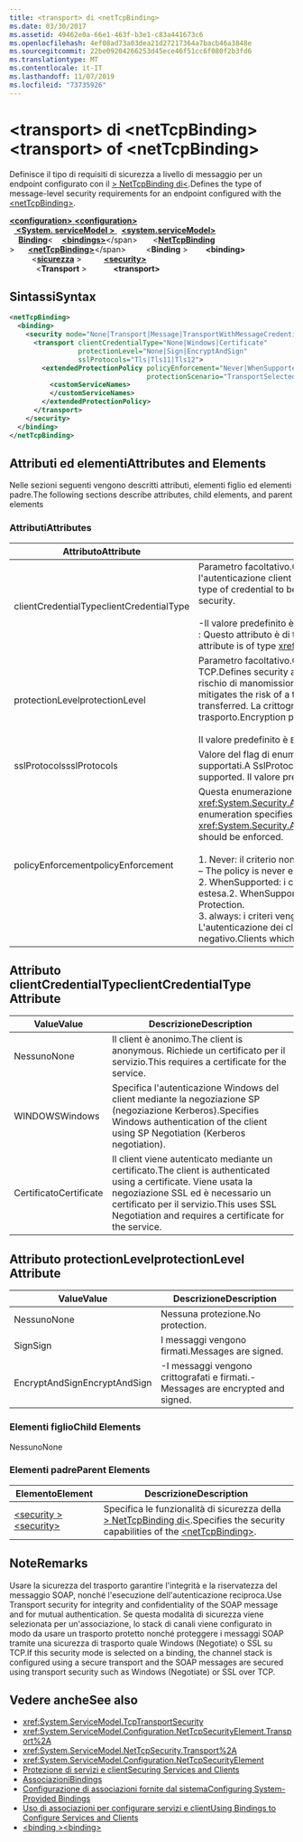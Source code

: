 ```yaml
---
title: <transport> di <netTcpBinding>
ms.date: 03/30/2017
ms.assetid: 49462e0a-66e1-463f-b3e1-c83a441673c6
ms.openlocfilehash: 4ef08ad73a03dea21d27217364a7bacb46a3848e
ms.sourcegitcommit: 22be09204266253d45ece46f51cc6f080f2b3fd6
ms.translationtype: MT
ms.contentlocale: it-IT
ms.lasthandoff: 11/07/2019
ms.locfileid: "73735926"
---
```

# <a name="transport-of-nettcpbinding"></a><span data-ttu-id="ad59b-102">\<transport> di \<netTcpBinding></span><span class="sxs-lookup"><span data-stu-id="ad59b-102">\<transport> of \<netTcpBinding></span></span>
<span data-ttu-id="ad59b-103">Definisce il tipo di requisiti di sicurezza a livello di messaggio per un endpoint configurato con il [> NetTcpBinding di\<](nettcpbinding.md).</span><span class="sxs-lookup"><span data-stu-id="ad59b-103">Defines the type of message-level security requirements for an endpoint configured with the [\<netTcpBinding>](nettcpbinding.md).</span></span>  
  
<span data-ttu-id="ad59b-104">[ **\<configuration>** ](../configuration-element.md)</span><span class="sxs-lookup"><span data-stu-id="ad59b-104">[**\<configuration>**](../configuration-element.md)</span></span>\
<span data-ttu-id="ad59b-105">&nbsp;&nbsp;[ **\<System. serviceModel >** ](system-servicemodel.md)</span><span class="sxs-lookup"><span data-stu-id="ad59b-105">&nbsp;&nbsp;[**\<system.serviceModel>**](system-servicemodel.md)</span></span>\
<span data-ttu-id="ad59b-106">&nbsp;&nbsp;&nbsp;&nbsp;[**Binding**](bindings.md)\<</span><span class="sxs-lookup"><span data-stu-id="ad59b-106">&nbsp;&nbsp;&nbsp;&nbsp;[**\<bindings>**](bindings.md)\</span></span>
<span data-ttu-id="ad59b-107">&nbsp;&nbsp;&nbsp;&nbsp;&nbsp;&nbsp;\<[**NetTcpBinding**](nettcpbinding.md) ></span><span class="sxs-lookup"><span data-stu-id="ad59b-107">&nbsp;&nbsp;&nbsp;&nbsp;&nbsp;&nbsp;[**\<netTcpBinding>**](nettcpbinding.md)\</span></span>
<span data-ttu-id="ad59b-108">&nbsp;&nbsp;&nbsp;&nbsp;&nbsp;&nbsp;&nbsp;&nbsp;\<**Binding** ></span><span class="sxs-lookup"><span data-stu-id="ad59b-108">&nbsp;&nbsp;&nbsp;&nbsp;&nbsp;&nbsp;&nbsp;&nbsp;**\<binding>**</span></span>\
<span data-ttu-id="ad59b-109">&nbsp;&nbsp;&nbsp;&nbsp;&nbsp;&nbsp;&nbsp;&nbsp;&nbsp;&nbsp;\<[**sicurezza**](security-of-nettcpbinding.md) ></span><span class="sxs-lookup"><span data-stu-id="ad59b-109">&nbsp;&nbsp;&nbsp;&nbsp;&nbsp;&nbsp;&nbsp;&nbsp;&nbsp;&nbsp;[**\<security>**](security-of-nettcpbinding.md)</span></span>\
<span data-ttu-id="ad59b-110">&nbsp;&nbsp;&nbsp;&nbsp;&nbsp;&nbsp;&nbsp;&nbsp;&nbsp;&nbsp;&nbsp;&nbsp;\<**Transport** ></span><span class="sxs-lookup"><span data-stu-id="ad59b-110">&nbsp;&nbsp;&nbsp;&nbsp;&nbsp;&nbsp;&nbsp;&nbsp;&nbsp;&nbsp;&nbsp;&nbsp;**\<transport>**</span></span>  
  
## <a name="syntax"></a><span data-ttu-id="ad59b-111">Sintassi</span><span class="sxs-lookup"><span data-stu-id="ad59b-111">Syntax</span></span>  
  
```xml  
<netTcpBinding>
  <binding>
    <security mode="None|Transport|Message|TransportWithMessageCredential">
      <transport clientCredentialType="None|Windows|Certificate"
                 protectionLevel="None|Sign|EncryptAndSign"
                 sslProtocols="Tls|Tls11|Tls12">
        <extendedProtectionPolicy policyEnforcement="Never|WhenSupported|Always"
                                  protectionScenario="TransportSelected|TrustedProxy">
          <customServiceNames>
          </customServiceNames>
        </extendedProtectionPolicy>
      </transport>
    </security>
  </binding>
</netTcpBinding>
```  
  
## <a name="attributes-and-elements"></a><span data-ttu-id="ad59b-112">Attributi ed elementi</span><span class="sxs-lookup"><span data-stu-id="ad59b-112">Attributes and Elements</span></span>  
 <span data-ttu-id="ad59b-113">Nelle sezioni seguenti vengono descritti attributi, elementi figlio ed elementi padre.</span><span class="sxs-lookup"><span data-stu-id="ad59b-113">The following sections describe attributes, child elements, and parent elements</span></span>  
  
### <a name="attributes"></a><span data-ttu-id="ad59b-114">Attributi</span><span class="sxs-lookup"><span data-stu-id="ad59b-114">Attributes</span></span>  
  
|<span data-ttu-id="ad59b-115">Attributo</span><span class="sxs-lookup"><span data-stu-id="ad59b-115">Attribute</span></span>|<span data-ttu-id="ad59b-116">Descrizione</span><span class="sxs-lookup"><span data-stu-id="ad59b-116">Description</span></span>|  
|---------------|-----------------|  
|<span data-ttu-id="ad59b-117">clientCredentialType</span><span class="sxs-lookup"><span data-stu-id="ad59b-117">clientCredentialType</span></span>|<span data-ttu-id="ad59b-118">Parametro facoltativo.</span><span class="sxs-lookup"><span data-stu-id="ad59b-118">Optional.</span></span> <span data-ttu-id="ad59b-119">Specifica il tipo di credenziale da usare se l'autenticazione client viene eseguita usando la sicurezza del trasporto.</span><span class="sxs-lookup"><span data-stu-id="ad59b-119">Specifies the type of credential to be used when performing client authentication using Transport security.</span></span><br /><br /> <span data-ttu-id="ad59b-120">-Il valore predefinito è `Windows`.</span><span class="sxs-lookup"><span data-stu-id="ad59b-120">-   The default value is `Windows`.</span></span><br /><span data-ttu-id="ad59b-121">: Questo attributo è di tipo <xref:System.ServiceModel.TcpClientCredentialType>.</span><span class="sxs-lookup"><span data-stu-id="ad59b-121">-   This attribute is of type <xref:System.ServiceModel.TcpClientCredentialType>.</span></span>|  
|<span data-ttu-id="ad59b-122">protectionLevel</span><span class="sxs-lookup"><span data-stu-id="ad59b-122">protectionLevel</span></span>|<span data-ttu-id="ad59b-123">Parametro facoltativo.</span><span class="sxs-lookup"><span data-stu-id="ad59b-123">Optional.</span></span> <span data-ttu-id="ad59b-124">Definisce il livello di sicurezza del trasporto TCP.</span><span class="sxs-lookup"><span data-stu-id="ad59b-124">Defines security at the level of the TCP transport.</span></span> <span data-ttu-id="ad59b-125">La firma dei messaggi riduce il rischio di manomissione da parte di terzi durante il trasferimento.</span><span class="sxs-lookup"><span data-stu-id="ad59b-125">Signing messages mitigates the risk of a third party tampering with the message while it is being transferred.</span></span> <span data-ttu-id="ad59b-126">La crittografia fornisce riservatezza a livello di dati durante il trasporto.</span><span class="sxs-lookup"><span data-stu-id="ad59b-126">Encryption provides data-level privacy during transport.</span></span><br /><br /> <span data-ttu-id="ad59b-127">Il valore predefinito è `EncryptAndSign`.</span><span class="sxs-lookup"><span data-stu-id="ad59b-127">The default value is `EncryptAndSign`.</span></span>|  
|<span data-ttu-id="ad59b-128">sslProtocols</span><span class="sxs-lookup"><span data-stu-id="ad59b-128">sslProtocols</span></span>|<span data-ttu-id="ad59b-129">Valore del flag di enumerazione SslProtocols che specifica gli elementi SslProtocol supportati.</span><span class="sxs-lookup"><span data-stu-id="ad59b-129">A SslProtocols enum flag value that specifies which SslProtocols are supported.</span></span> <span data-ttu-id="ad59b-130">Il valore predefinito è&#124;TLS&#124;Tls11 Tls12.</span><span class="sxs-lookup"><span data-stu-id="ad59b-130">The default is Tls&#124;Tls11&#124;Tls12.</span></span>|  
|<span data-ttu-id="ad59b-131">policyEnforcement</span><span class="sxs-lookup"><span data-stu-id="ad59b-131">policyEnforcement</span></span>|<span data-ttu-id="ad59b-132">Questa enumerazione specifica il momento in cui deve essere applicato l'oggetto <xref:System.Security.Authentication.ExtendedProtection.ExtendedProtectionPolicy>.</span><span class="sxs-lookup"><span data-stu-id="ad59b-132">This enumeration specifies when the <xref:System.Security.Authentication.ExtendedProtection.ExtendedProtectionPolicy> should be enforced.</span></span><br /><br /> <span data-ttu-id="ad59b-133">1. Never: il criterio non viene mai applicato (la protezione estesa è disabilitata).</span><span class="sxs-lookup"><span data-stu-id="ad59b-133">1.  Never – The policy is never enforced (Extended Protection is disabled).</span></span><br /><span data-ttu-id="ad59b-134">2. WhenSupported: i criteri vengono applicati solo se il client supporta la protezione estesa.</span><span class="sxs-lookup"><span data-stu-id="ad59b-134">2.  WhenSupported – The policy is enforced only if the client supports Extended Protection.</span></span><br /><span data-ttu-id="ad59b-135">3. always: i criteri vengono sempre applicati.</span><span class="sxs-lookup"><span data-stu-id="ad59b-135">3.  Always – The policy is always enforced.</span></span> <span data-ttu-id="ad59b-136">L'autenticazione dei client che non supportano la protezione estesa avrà esito negativo.</span><span class="sxs-lookup"><span data-stu-id="ad59b-136">Clients which don’t support Extended Protection will fail to authenticate.</span></span>|  
  
## <a name="clientcredentialtype-attribute"></a><span data-ttu-id="ad59b-137">Attributo clientCredentialType</span><span class="sxs-lookup"><span data-stu-id="ad59b-137">clientCredentialType Attribute</span></span>  
  
|<span data-ttu-id="ad59b-138">Value</span><span class="sxs-lookup"><span data-stu-id="ad59b-138">Value</span></span>|<span data-ttu-id="ad59b-139">Descrizione</span><span class="sxs-lookup"><span data-stu-id="ad59b-139">Description</span></span>|  
|-----------|-----------------|  
|<span data-ttu-id="ad59b-140">Nessuno</span><span class="sxs-lookup"><span data-stu-id="ad59b-140">None</span></span>|<span data-ttu-id="ad59b-141">Il client è anonimo.</span><span class="sxs-lookup"><span data-stu-id="ad59b-141">The client is anonymous.</span></span> <span data-ttu-id="ad59b-142">Richiede un certificato per il servizio.</span><span class="sxs-lookup"><span data-stu-id="ad59b-142">This requires a certificate for the service.</span></span>|  
|<span data-ttu-id="ad59b-143">WINDOWS</span><span class="sxs-lookup"><span data-stu-id="ad59b-143">Windows</span></span>|<span data-ttu-id="ad59b-144">Specifica l'autenticazione Windows del client mediante la negoziazione SP (negoziazione Kerberos).</span><span class="sxs-lookup"><span data-stu-id="ad59b-144">Specifies Windows authentication of the client using SP Negotiation (Kerberos negotiation).</span></span>|  
|<span data-ttu-id="ad59b-145">Certificato</span><span class="sxs-lookup"><span data-stu-id="ad59b-145">Certificate</span></span>|<span data-ttu-id="ad59b-146">Il client viene autenticato mediante un certificato.</span><span class="sxs-lookup"><span data-stu-id="ad59b-146">The client is authenticated using a certificate.</span></span> <span data-ttu-id="ad59b-147">Viene usata la negoziazione SSL ed è necessario un certificato per il servizio.</span><span class="sxs-lookup"><span data-stu-id="ad59b-147">This uses SSL Negotiation and requires a certificate for the service.</span></span>|  
  
## <a name="protectionlevel-attribute"></a><span data-ttu-id="ad59b-148">Attributo protectionLevel</span><span class="sxs-lookup"><span data-stu-id="ad59b-148">protectionLevel Attribute</span></span>  
  
|<span data-ttu-id="ad59b-149">Value</span><span class="sxs-lookup"><span data-stu-id="ad59b-149">Value</span></span>|<span data-ttu-id="ad59b-150">Descrizione</span><span class="sxs-lookup"><span data-stu-id="ad59b-150">Description</span></span>|  
|-----------|-----------------|  
|<span data-ttu-id="ad59b-151">Nessuno</span><span class="sxs-lookup"><span data-stu-id="ad59b-151">None</span></span>|<span data-ttu-id="ad59b-152">Nessuna protezione.</span><span class="sxs-lookup"><span data-stu-id="ad59b-152">No protection.</span></span>|  
|<span data-ttu-id="ad59b-153">Sign</span><span class="sxs-lookup"><span data-stu-id="ad59b-153">Sign</span></span>|<span data-ttu-id="ad59b-154">I messaggi vengono firmati.</span><span class="sxs-lookup"><span data-stu-id="ad59b-154">Messages are signed.</span></span>|  
|<span data-ttu-id="ad59b-155">EncryptAndSign</span><span class="sxs-lookup"><span data-stu-id="ad59b-155">EncryptAndSign</span></span>|<span data-ttu-id="ad59b-156">-I messaggi vengono crittografati e firmati.</span><span class="sxs-lookup"><span data-stu-id="ad59b-156">-   Messages are encrypted and signed.</span></span>|  
  
### <a name="child-elements"></a><span data-ttu-id="ad59b-157">Elementi figlio</span><span class="sxs-lookup"><span data-stu-id="ad59b-157">Child Elements</span></span>  
 <span data-ttu-id="ad59b-158">Nessuno</span><span class="sxs-lookup"><span data-stu-id="ad59b-158">None</span></span>  
  
### <a name="parent-elements"></a><span data-ttu-id="ad59b-159">Elementi padre</span><span class="sxs-lookup"><span data-stu-id="ad59b-159">Parent Elements</span></span>  
  
|<span data-ttu-id="ad59b-160">Elemento</span><span class="sxs-lookup"><span data-stu-id="ad59b-160">Element</span></span>|<span data-ttu-id="ad59b-161">Descrizione</span><span class="sxs-lookup"><span data-stu-id="ad59b-161">Description</span></span>|  
|-------------|-----------------|  
|[<span data-ttu-id="ad59b-162">\<security ></span><span class="sxs-lookup"><span data-stu-id="ad59b-162">\<security></span></span>](security-of-nettcpbinding.md)|<span data-ttu-id="ad59b-163">Specifica le funzionalità di sicurezza della [> NetTcpBinding di\<](nettcpbinding.md).</span><span class="sxs-lookup"><span data-stu-id="ad59b-163">Specifies the security capabilities of the [\<netTcpBinding>](nettcpbinding.md).</span></span>|  
  
## <a name="remarks"></a><span data-ttu-id="ad59b-164">Note</span><span class="sxs-lookup"><span data-stu-id="ad59b-164">Remarks</span></span>  
 <span data-ttu-id="ad59b-165">Usare la sicurezza del trasporto garantire l'integrità e la riservatezza del messaggio SOAP, nonché l'esecuzione dell'autenticazione reciproca.</span><span class="sxs-lookup"><span data-stu-id="ad59b-165">Use Transport security for integrity and confidentiality of the SOAP message and for mutual authentication.</span></span> <span data-ttu-id="ad59b-166">Se questa modalità di sicurezza viene selezionata per un'associazione, lo stack di canali viene configurato in modo da usare un trasporto protetto nonché proteggere i messaggi SOAP tramite una sicurezza di trasporto quale Windows (Negotiate) o SSL su TCP.</span><span class="sxs-lookup"><span data-stu-id="ad59b-166">If this security mode is selected on a binding, the channel stack is configured using a secure transport and the SOAP messages are secured using transport security such as Windows (Negotiate) or SSL over TCP.</span></span>  
  
## <a name="see-also"></a><span data-ttu-id="ad59b-167">Vedere anche</span><span class="sxs-lookup"><span data-stu-id="ad59b-167">See also</span></span>

- <xref:System.ServiceModel.TcpTransportSecurity>
- <xref:System.ServiceModel.Configuration.NetTcpSecurityElement.Transport%2A>
- <xref:System.ServiceModel.NetTcpSecurity.Transport%2A>
- <xref:System.ServiceModel.Configuration.NetTcpSecurityElement>
- [<span data-ttu-id="ad59b-168">Protezione di servizi e client</span><span class="sxs-lookup"><span data-stu-id="ad59b-168">Securing Services and Clients</span></span>](../../../wcf/feature-details/securing-services-and-clients.md)
- [<span data-ttu-id="ad59b-169">Associazioni</span><span class="sxs-lookup"><span data-stu-id="ad59b-169">Bindings</span></span>](../../../wcf/bindings.md)
- [<span data-ttu-id="ad59b-170">Configurazione di associazioni fornite dal sistema</span><span class="sxs-lookup"><span data-stu-id="ad59b-170">Configuring System-Provided Bindings</span></span>](../../../wcf/feature-details/configuring-system-provided-bindings.md)
- [<span data-ttu-id="ad59b-171">Uso di associazioni per configurare servizi e client</span><span class="sxs-lookup"><span data-stu-id="ad59b-171">Using Bindings to Configure Services and Clients</span></span>](../../../wcf/using-bindings-to-configure-services-and-clients.md)
- [<span data-ttu-id="ad59b-172">\<binding ></span><span class="sxs-lookup"><span data-stu-id="ad59b-172">\<binding></span></span>](bindings.md)

